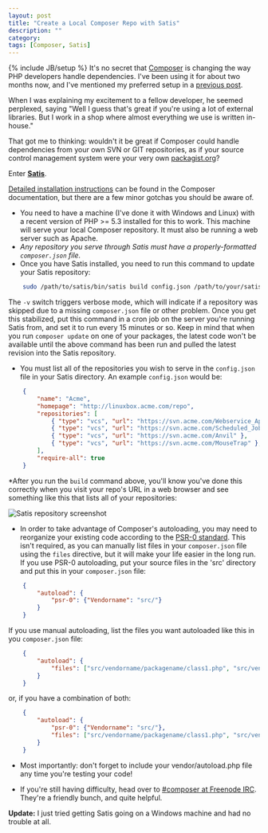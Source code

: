 ```yaml
---
layout: post
title: "Create a Local Composer Repo with Satis"
description: ""
category: 
tags: [Composer, Satis]
---
```

{% include JB/setup %}
It's no secret that [Composer](http://getcomposer.org) is changing the way PHP developers handle dependencies. I've been using it for about two months now, and I've mentioned my preferred setup in a [previous post](http://www.edsmith.org/content/ultimate-php-dev-environment-lamp-composer-and-jenkins-ci).

When I was explaining my excitement to a fellow developer, he seemed perplexed, saying "Well I guess that's great if you're using a lot of external libraries. But I work in a shop where almost everything we use is written in-house."

That got me to thinking: wouldn't it be great if Composer could handle dependencies from your own SVN or GIT repositories, as if your source control management system were your very own [packagist.org](http://packagist.org)?

Enter [**Satis**](http://getcomposer.org/doc/articles/handling-private-packages-with-satis.md).

[Detailed installation instructions](http://getcomposer.org/doc/articles/handling-private-packages-with-satis.md) can be found in the Composer documentation, but there are a few minor gotchas you should be aware of.

* You need to have a machine (I've done it with Windows and Linux) with a recent version of PHP >= 5.3 installed for this to work. This machine will serve your local Composer repository. It must also be running a web server such as Apache.
* *Any repository you serve through Satis must have a properly-formatted `composer.json` file.*
* Once you have Satis installed, you need to run this command to update your Satis repository:  
```bash
    sudo /path/to/satis/bin/satis build config.json /path/to/your/satis/repo/in/web/root -v
```

The `-v` switch triggers verbose mode, which will indicate if a repository was skipped due to a missing `composer.json` file or other problem. Once you get this stabilized, put this command in a cron job on the server you're running Satis from, and set it to run every 15 minutes or so. Keep in mind that when you run `composer update` on one of your packages, the latest code won't be available until the above command has been run and pulled the latest revision into the Satis repository.

* You must list all of the repositories you wish to serve in the `config.json` file in your Satis directory. An example `config.json` would be:

```json
    {
        "name": "Acme",
        "homepage": "http://linuxbox.acme.com/repo",
        "repositories": [
            { "type": "vcs", "url": "https://svn.acme.com/Webservice_Api" },
            { "type": "vcs", "url": "https://svn.acme.com/Scheduled_Jobs" },
            { "type": "vcs", "url": "https://svn.acme.com/Anvil" },
            { "type": "vcs", "url": "https://svn.acme.com/MouseTrap" },
        ],
        "require-all": true
    }
```

*After you run the `build` command above, you'll know you've done this correctly when you visit your repo's URL in a web browser and see something like this that lists all of your repositories:

![Satis repository screenshot](http://jolicode.com/media/original/2012/10/satis.png "Private Composer repository")

* In order to take advantage of Composer's autoloading, you may need to reorganize your existing code according to the [PSR-0 standard](https://github.com/php-fig/fig-standards/blob/master/accepted/PSR-0.md). This isn't required, as you can manually list files in your `composer.json` file using the `files` directive, but it will make your life easier in the long run.  
If you use PSR-0 autoloading, put your source files in the 'src' directory and put this in your `composer.json` file:

```json
    {
        "autoload": {
            "psr-0": {"Vendorname": "src/"}
        }
    }
```

If you use manual autoloading, list the files you want autoloaded like this in you `composer.json` file:

```json
    {
        "autoload": {
    		"files": ["src/vendorname/packagename/class1.php", "src/vendorname/packagename/class2.php"]
    	}
    }
```

or, if you have a combination of both:

```json
    {
        "autoload": {
            "psr-0": {"Vendorname": "src/"},
            "files": ["src/vendorname/packagename/class1.php", "src/vendorname/packagename/class2.php"]
        }
    }
```

* Most importantly: don't forget to include your vendor/autoload.php file any time you're testing your code!

* If you're still having difficulty, head over to [#composer at Freenode IRC](http://irc.netsplit.de/channels/details.php?room=%23composer&net=freenode). They're a friendly bunch, and quite helpful.

**Update:** I just tried getting Satis going on a Windows machine and had no trouble at all.